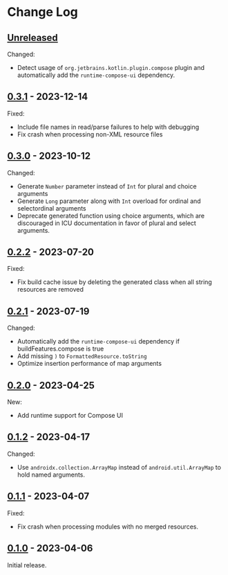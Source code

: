 # Change Log

## [Unreleased]

Changed:
- Detect usage of `org.jetbrains.kotlin.plugin.compose` plugin and automatically add
  the `runtime-compose-ui` dependency.


## [0.3.1] - 2023-12-14

Fixed:

- Include file names in read/parse failures to help with debugging
- Fix crash when processing non-XML resource files

## [0.3.0] - 2023-10-12

Changed:

- Generate `Number` parameter instead of `Int` for plural and choice arguments
- Generate `Long` parameter along with `Int` overload for ordinal and selectordinal arguments
- Deprecate generated function using choice arguments, which are discouraged in ICU documentation in
  favor of plural and select arguments.

## [0.2.2] - 2023-07-20

Fixed:

- Fix build cache issue by deleting the generated class when all string resources are removed

## [0.2.1] - 2023-07-19

Changed:

- Automatically add the `runtime-compose-ui` dependency if buildFeatures.compose is true
- Add missing `)` to `FormattedResource.toString`
- Optimize insertion performance of map arguments

## [0.2.0] - 2023-04-25

New:

- Add runtime support for Compose UI

## [0.1.2] - 2023-04-17

Changed:

- Use `androidx.collection.ArrayMap` instead of `android.util.ArrayMap` to hold named arguments.

## [0.1.1] - 2023-04-07

Fixed:

- Fix crash when processing modules with no merged resources.

## [0.1.0] - 2023-04-06

Initial release.


[Unreleased]: https://github.com/cashapp/paraphrase/compare/0.3.1...HEAD
[0.3.1]: https://github.com/cashapp/paraphrase/releases/tag/0.3.1
[0.3.0]: https://github.com/cashapp/paraphrase/releases/tag/0.3.0
[0.2.2]: https://github.com/cashapp/paraphrase/releases/tag/0.2.2
[0.2.1]: https://github.com/cashapp/paraphrase/releases/tag/0.2.1
[0.2.0]: https://github.com/cashapp/paraphrase/releases/tag/0.2.0
[0.1.2]: https://github.com/cashapp/paraphrase/releases/tag/0.1.2
[0.1.1]: https://github.com/cashapp/paraphrase/releases/tag/0.1.1
[0.1.0]: https://github.com/cashapp/paraphrase/releases/tag/0.1.0
